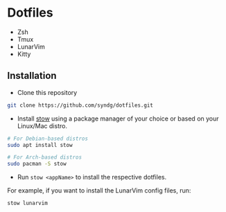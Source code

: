 # Dotfiles

- Zsh
- Tmux
- LunarVim
- Kitty

## Installation

- Clone this repository

```bash
git clone https://github.com/syndg/dotfiles.git
```

- Install [stow](https://www.gnu.org/software/stow/manual/stow.html) using a package manager of your choice or based on your Linux/Mac distro.

```bash
# For Debian-based distros
sudo apt install stow

# For Arch-based distros
sudo pacman -S stow
```

- Run `stow <appName>` to install the respective dotfiles.

For example, if you want to install the LunarVim config files, run:

```bash
stow lunarvim
```
